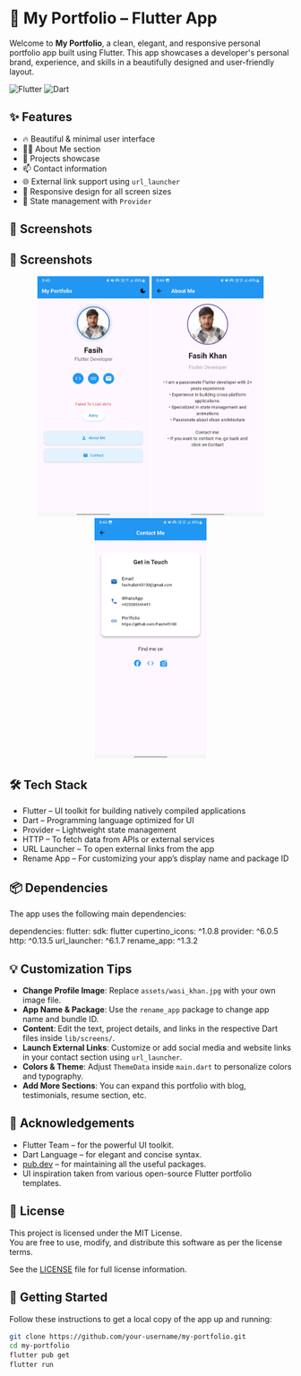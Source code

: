 # 📱 My Portfolio – Flutter App

Welcome to **My Portfolio**, a clean, elegant, and responsive personal portfolio app built using Flutter. This app showcases a developer's personal brand, experience, and skills in a beautifully designed and user-friendly layout.

![Flutter](https://img.shields.io/badge/Flutter-%2302569B.svg?style=for-the-badge&logo=flutter&logoColor=white)
![Dart](https://img.shields.io/badge/Dart-%230175C2.svg?style=for-the-badge&logo=dart&logoColor=white)

## ✨ Features

- 🔥 Beautiful & minimal user interface
- 🧑‍💼 About Me section
- 📂 Projects showcase
- 📫 Contact information
- 🌐 External link support using `url_launcher`
- 📱 Responsive design for all screen sizes
- 🧠 State management with `Provider`

## 📸 Screenshots
<h2>📸 Screenshots</h2>

<p align="center">
  <img src="lib/screenshot/Screenshot01_20250623_084358.jpg" alt="Home" width="200"/>
  <img src="lib/screenshot/Screenshot02about_20250623_084405.jpg" alt="About" width="200"/>
  <img src="lib/screenshot/Screenshot03C_20250623_084410.jpg" alt="Contact" width="200"/>
</p>



## 🛠️ Tech Stack

- Flutter – UI toolkit for building natively compiled applications
- Dart – Programming language optimized for UI
- Provider – Lightweight state management
- HTTP – To fetch data from APIs or external services
- URL Launcher – To open external links from the app
- Rename App – For customizing your app’s display name and package ID



## 📦 Dependencies

The app uses the following main dependencies:

dependencies:
  flutter:
    sdk: flutter
  cupertino_icons: ^1.0.8
  provider: ^6.0.5
  http: ^0.13.5
  url_launcher: ^6.1.7
  rename_app: ^1.3.2


## 💡 Customization Tips

- **Change Profile Image**: Replace `assets/wasi_khan.jpg` with your own image file.
- **App Name & Package**: Use the `rename_app` package to change app name and bundle ID.
- **Content**: Edit the text, project details, and links in the respective Dart files inside `lib/screens/`.
- **Launch External Links**: Customize or add social media and website links in your contact section using `url_launcher`.
- **Colors & Theme**: Adjust `ThemeData` inside `main.dart` to personalize colors and typography.
- **Add More Sections**: You can expand this portfolio with blog, testimonials, resume section, etc.


## 🙌 Acknowledgements

- Flutter Team – for the powerful UI toolkit.
- Dart Language – for elegant and concise syntax.
- [pub.dev](https://pub.dev) – for maintaining all the useful packages.
- UI inspiration taken from various open-source Flutter portfolio templates.


## 📄 License

This project is licensed under the MIT License.  
You are free to use, modify, and distribute this software as per the license terms.

See the [LICENSE](LICENSE) file for full license information.



## 🚀 Getting Started

Follow these instructions to get a local copy of the app up and running:

```bash
git clone https://github.com/your-username/my-portfolio.git
cd my-portfolio
flutter pub get
flutter run
